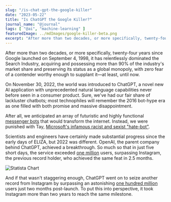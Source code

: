 ```yaml
---
slug: "/is-chat-gpt-the-google-killer"
date: "2023-05-22"
title: "Is ChatGPT the Google Killer?"
journal_name: "@journal"
tags: [ "@ai", "machine-learning" ]
featuredImage: ../mdImages/google-killer-beta.png
excerpt: "After more than two decades, or more specifically, twenty-four years since Google launched on September 4, 1998, it has relentlessly dominated the Search Industry"
---
```



After more than two decades, or more specifically, twenty-four years since Google launched on September 4, 1998, it has relentlessly dominated the Search Industry, acquiring and possessing more than 90% of the industry's market share and preserving its status as a global monopoly, with zero fear of a contender worthy enough to supplant it—at least, until now.

On November 30, 2022, the world was introduced to ChatGPT, a novel new AI application with unprecedented natural language capabilities never before seen in a consumer product. Sure, we've had our fair share of lackluster chatbots; most technophiles will remember the 2016 bot-hype era as one filled with both promise and massive disappointment. 

After all, we anticipated an array of futuristic and highly functional [messenger bots][FBMessengerBots] that would transform the internet. Instead, we were punished with Tay, [Microsoft's infamous racist and sexist "hate-bot"][MSFTBots].

 Scientists and engineers have certainly made substantial progress since the early days of ELIZA, but 2022 was different. OpenAI, the parent company behind ChatGPT, achieved a breakthrough. So much so that in just five short days, the service exceeded [one million][Statista100] users, surpassing Instagram, the previous record holder, who achieved the same feat in 2.5 months.

![Statista Chart](https://blog.esy.com/content/images/size/w1000/2023/04/image.png)

And if that wasn't staggering enough, ChatGPT went on to seize another record from Instagram by surpassing an astonishing [one hundred million][Time100] users just two months post-launch. To put this into perspective, it took Instagram more than two years to reach the same milestone.


<!-- # Implications
Understandably, you might be questioning the implications of all this

I think Bill Gates got it right, when he acknowledged in one of his most recent notes that, [The Age of AI has Begun][GatesAI]. -->


[FBMessengerBots]: https://venturebeat.com/business/facebook-opens-its-messenger-platform-to-chatbots/
[MSFTBots]: https://spectrum.ieee.org/in-2016-microsofts-racist-chatbot-revealed-the-dangers-of-online-conversation#toggle-gdpr
[Statista100]: https://www.statista.com/chart/29174/time-to-one-million-users/
[Time100]: https://time.com/6253615/chatgpt-fastest-growing/
[GatesAI]: https://www.gatesnotes.com/The-Age-of-AI-Has-Begun